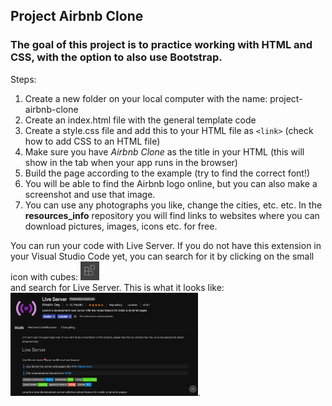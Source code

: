 ## Project Airbnb Clone

### The goal of this project is to practice working with HTML and CSS, with the option to also use Bootstrap.

Steps:  

1. Create a new folder on your local computer with the name: project-airbnb-clone
1. Create an index.html file with the general template code
1. Create a style.css file and add this to your HTML file as `<link>` (check how to add CSS to an HTML file)
1. Make sure you have *Airbnb Clone* as the title in your HTML (this will show in the tab when your app runs in the browser)
1. Build the page according to the example (try to find the correct font!)
1. You will be able to find the Airbnb logo online, but you can also make a screenshot and use that image.
1. You can use any photographs you like, change the cities, etc. etc. In the **resources_info** repository you will find links to websites where you can download pictures, images, icons etc. for free.

You can run your code with Live Server. If you do not have this extension in your Visual Studio Code yet, you can search for it by clicking on the small icon with cubes: <img src="/icon_VSC_extensions.png" width="30" />  
and search for Live Server. This is what it looks like:  
<img src="/liveServer_image.png" width="300" />.
